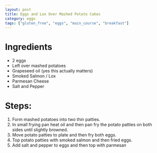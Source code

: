 ```yaml
---
layout: post
title: Eggs and Lox Over Mashed Potato Cakes
category: eggs
tags: ["gluten_free", "eggs", "main_course", "breakfast"]
---
```


# Ingredients

* 2 eggs
* Left over mashed potatoes
* Grapeseed oil (yes this actually matters)
* Smoked Salmon / Lox
* Parmesan Cheese
* Salt and Pepper

# Steps:

1.  Form mashed potatoes into two thin patties.
2.  In small frying pan heat oil and then pan fry the potato patties on both sides until slightly browned.
3.  Move potato patties to plate and then fry both eggs.
4.  Top potato patties with smoked salmon and then fried eggs.
5.  Add salt and pepper to eggs and then top with parmesan